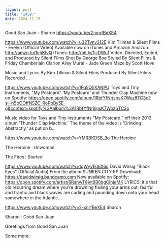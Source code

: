 ```yaml
---
layout: post
title: "1459:"
date: 2024-12-15
---
```


Good San Juan -  Sharon 
https://youtu.be/2-xnrfBeXE4

https://www.youtube.com/watch?v=u32Tvnv312E
Kim Tillman & Silent Films - Evelyn (Official Video)
Available now on iTunes and Amazon
Amazon: http://amzn.to/1ehKIvQ
iTunes: http://bit.ly/1icDWuf
Video: Directed, Edited, and Produced by Silent Films
Shot By George Boe
Styled By Silent Films & Friday Chamberlain
Clarion Alley Mural - Jade Green Maze by Scott Hove

Music and Lyrics By Kim Tillman & Silent Films
Produced By Silent Films
Recorded ...

https://www.youtube.com/watch?v=1Fq5Q5XANPU
Toys and Tiny Instruments, "My Postcard"
'My Postcard' and Thunder Clap Machine now on Spotify: https://open.spotify.com/album/1RbfYfNrjspsK7Woz6TC3o?si=h5pOOffNSZC-RoPbBy5E-g&context=spotify%3Aalbum%3A1RbfYfNrjspsK7Woz6TC3o

Music video for Toys and Tiny Instruments "My Postcard," off their 2013 album 'Thunder Clap Machine.' The theme of the video is 'Drinking Abstractly,' as put on b...

https://www.youtube.com/watch?v=YMRBKDSB_9o
The Heroine

The Heroine · Unwoman

The Fires I Started




https://www.youtube.com/watch?v=1gWyvE06X6c
David Wirsig "Black Eyes" (Official Audio)
From the album SUNKEN CITY EP
Download: https://davidwirsig.bandcamp.com
Now available on Spotify: https://open.spotify.com/artist/6RanwT8jvt9B6bgCIhjeMK
LYRICS:
it's that old recurring dream where you're drowning 
flailing your arms out, fearful and frantic 
and black waves are curling and pounding 
down onto your head somewhere in the Atlantic...

https://www.youtube.com/watch?v=2-xnrfBeXE4
Sharon

Sharon · Good San Juan

Greetings from Good San Juan





Some more:
